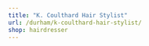 ```yaml
---
title: "K. Coulthard Hair Stylist"
url: /durham/k-coulthard-hair-stylist/
shop: hairdresser
---
```

